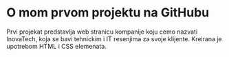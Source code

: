 # O mom prvom projektu na GitHubu
Prvi projekat predstavlja web stranicu kompanije koju cemo nazvati InovaTech, koja se bavi tehnickim i IT resenjima za svoje klijente. Kreirana je upotrebom HTML i CSS elemenata.
